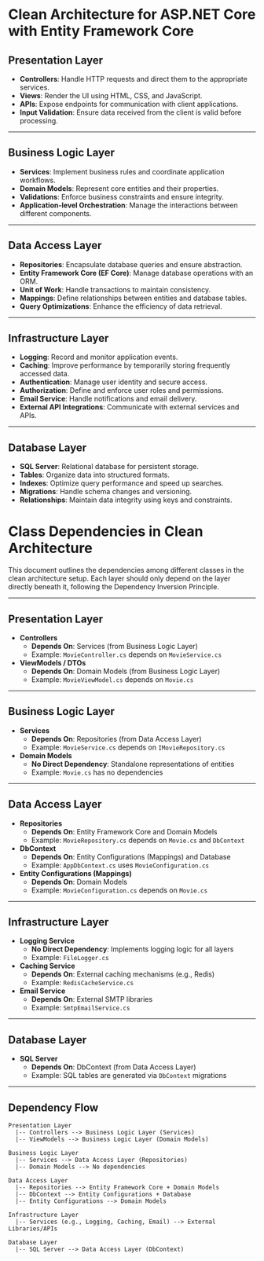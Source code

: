# Clean Architecture for ASP.NET Core with Entity Framework Core

## Presentation Layer
- **Controllers**: Handle HTTP requests and direct them to the appropriate services.
- **Views**: Render the UI using HTML, CSS, and JavaScript.
- **APIs**: Expose endpoints for communication with client applications.
- **Input Validation**: Ensure data received from the client is valid before processing.

---

## Business Logic Layer
- **Services**: Implement business rules and coordinate application workflows.
- **Domain Models**: Represent core entities and their properties.
- **Validations**: Enforce business constraints and ensure integrity.
- **Application-level Orchestration**: Manage the interactions between different components.

---

## Data Access Layer
- **Repositories**: Encapsulate database queries and ensure abstraction.
- **Entity Framework Core (EF Core)**: Manage database operations with an ORM.
- **Unit of Work**: Handle transactions to maintain consistency.
- **Mappings**: Define relationships between entities and database tables.
- **Query Optimizations**: Enhance the efficiency of data retrieval.

---

## Infrastructure Layer
- **Logging**: Record and monitor application events.
- **Caching**: Improve performance by temporarily storing frequently accessed data.
- **Authentication**: Manage user identity and secure access.
- **Authorization**: Define and enforce user roles and permissions.
- **Email Service**: Handle notifications and email delivery.
- **External API Integrations**: Communicate with external services and APIs.

---

## Database Layer
- **SQL Server**: Relational database for persistent storage.
- **Tables**: Organize data into structured formats.
- **Indexes**: Optimize query performance and speed up searches.
- **Migrations**: Handle schema changes and versioning.
- **Relationships**: Maintain data integrity using keys and constraints.

# Class Dependencies in Clean Architecture

This document outlines the dependencies among different classes in the clean architecture setup. Each layer should only depend on the layer directly beneath it, following the Dependency Inversion Principle.

---

## **Presentation Layer**
- **Controllers**
  - **Depends On**: Services (from Business Logic Layer)
  - Example: `MovieController.cs` depends on `MovieService.cs`
- **ViewModels / DTOs**
  - **Depends On**: Domain Models (from Business Logic Layer)
  - Example: `MovieViewModel.cs` depends on `Movie.cs`

---

## **Business Logic Layer**
- **Services**
  - **Depends On**: Repositories (from Data Access Layer)
  - Example: `MovieService.cs` depends on `IMovieRepository.cs`
- **Domain Models**
  - **No Direct Dependency**: Standalone representations of entities
  - Example: `Movie.cs` has no dependencies

---

## **Data Access Layer**
- **Repositories**
  - **Depends On**: Entity Framework Core and Domain Models
  - Example: `MovieRepository.cs` depends on `Movie.cs` and `DbContext`
- **DbContext**
  - **Depends On**: Entity Configurations (Mappings) and Database
  - Example: `AppDbContext.cs` uses `MovieConfiguration.cs`
- **Entity Configurations (Mappings)**
  - **Depends On**: Domain Models
  - Example: `MovieConfiguration.cs` depends on `Movie.cs`

---

## **Infrastructure Layer**
- **Logging Service**
  - **No Direct Dependency**: Implements logging logic for all layers
  - Example: `FileLogger.cs`
- **Caching Service**
  - **Depends On**: External caching mechanisms (e.g., Redis)
  - Example: `RedisCacheService.cs`
- **Email Service**
  - **Depends On**: External SMTP libraries
  - Example: `SmtpEmailService.cs`

---

## **Database Layer**
- **SQL Server**
  - **Depends On**: DbContext (from Data Access Layer)
  - Example: SQL tables are generated via `DbContext` migrations

---

## **Dependency Flow**
```
Presentation Layer
  |-- Controllers --> Business Logic Layer (Services)
  |-- ViewModels --> Business Logic Layer (Domain Models)

Business Logic Layer
  |-- Services --> Data Access Layer (Repositories)
  |-- Domain Models --> No dependencies

Data Access Layer
  |-- Repositories --> Entity Framework Core + Domain Models
  |-- DbContext --> Entity Configurations + Database
  |-- Entity Configurations --> Domain Models

Infrastructure Layer
  |-- Services (e.g., Logging, Caching, Email) --> External Libraries/APIs

Database Layer
  |-- SQL Server --> Data Access Layer (DbContext)
```
